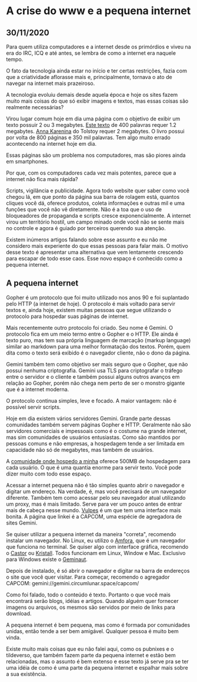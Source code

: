 # A crise do www e a pequena internet
## 30/11/2020

Para quem utiliza computadores e a internet desde os primórdios e viveu na era do IRC, ICQ e até antes, se lembra de como a internet era naquele tempo.

O fato da tecnologia ainda estar no início e ter certas restrições, fazia com que a criatividade aflorasse mais e, principalmente, tornava o ato de navegar na internet mais prazeiroso.

A tecnologia evoluiu demais desde aquela época e hoje os sites fazem muito mais coisas do que só exibir imagens e textos, mas essas coisas são realmente necessárias?

Virou lugar comum hoje em dia uma página com o objetivo de exibir um texto possuir 2 ou 3 megabytes. [Este texto](https://medium.com/the-delighted-blog/bloat-6bccea185816) de 400 palavras requer 1.2 megabytes. [Anna Karenina](https://www.gutenberg.org/files/1399/1399-0.txt) do Tolstoy requer 2 megabytes. O livro possui por volta de 800 páginas e 350 mil palavras. Tem algo muito errado acontecendo na internet hoje em dia.

Essas páginas são um problema nos computadores, mas são piores ainda em smartphones.

Por que, com os computadores cada vez mais potentes, parece que a internet não fica mais rápida?

Scripts, vigilância e publicidade. Agora todo website quer saber como você chegou lá, em que ponto da página sua barra de rolagem está, quantos cliques você dá, oferece produtos, coleta informações e outras mil e uma funções que você não vê diretamente. Não é a toa que o uso de bloqueadores de propaganda e scripts cresce exponencialmente. A internet virou um território hostil, um campo minado onde você não se sente mais no controle e agora é guiado por terceiros querendo sua atenção.

Existem inúmeros artigos falando sobre esse assunto e eu não me considero mais experiente do que essas pessoas para falar mais. O motivo desse texto é apresentar uma alternativa que vem lentamente crescendo para escapar de todo esse caos. Esse novo espaço é conhecido como a pequena internet.

## A pequena internet

Gopher é um protocolo que foi muito utilizado nos anos 90 e foi suplantado pelo HTTP (a internet de hoje). O protocolo é mais voltado para servir textos e, ainda hoje, existem muitas pessoas que segue utilizando o protocolo para hospedar suas páginas de internet.

Mais recentemente outro protocolo foi criado. Seu nome é Gemini. O protocolo fica em um meio termo entre o Gopher e o HTTP. Ele ainda é texto puro, mas tem sua própria linguagem de marcação (markup language) similar ao markdown para uma melhor formatação dos textos. Porém, quem dita como o texto será exibido é o navegador cliente, não o dono da página.

Gemini também tem como objetivo ser mais seguro que o Gopher, que não possui nenhuma criptografia. Gemini usa TLS para criptografar o tráfego entre o servidor e o cliente e também possui alguns outros avanços em relação ao Gopher, porém não chega nem perto de ser o monstro gigante que é a internet moderna.

O protocolo continua simples, leve e focado. A maior vantagem: não é possível servir scripts.

Hoje em dia existem vários servidores Gemini. Grande parte dessas comunidades também servem páginas Gopher e HTTP. Geralmente não são servidores comerciais e impessoais como é o costume na grande internet, mas sim comunidades de usuários entusiastas. Como são mantidos por pessoas comuns e não empresas, a hospedagem tende a ser limitada em capacidade não só de megabytes, mas também de usuários.

A [comunidade onde hospedo a minha](https://republic.circumlunar.space/) oferece 500MB de hospedagem para cada usuário. O que é uma quantia enorme para servir texto. Você pode dizer muito com todo esse espaço.

Acessar a internet pequena não é tão simples quanto abrir o navegador e digitar um endereço. Na verdade, é, mas você precisará de um navegador diferente. Também tem como acessar pelo seu navegador atual utilizando um proxy, mas é mais limitado. Serve para ver um pouco antes de entrar mais de cabeça nesse mundo. [Vulpes](https://proxy.vulpes.one/gemini/gemini.circumlunar.space/capcom/) é um que tem uma interface mais bonita. A página que linkei é a CAPCOM, uma espécie de agregadora de sites Gemini.

Se quiser utilizar a pequena internet da maneira "correta", recomendo instalar um navegador. No Linux, eu utilizo o [Amfora](https://github.com/makeworld-the-better-one/amfora), que é um navegador que funciona no terminal. Se quiser algo com interface gráfica, recomendo o [Castor](https://sr.ht/~julienxx/Castor/) ou [Kristall](https://github.com/MasterQ32/kristall). Todos funcionam em Linux, Window e Mac. Exclusivo para Windows existe o [Geminaut](https://www.marmaladefoo.com/pages/geminaut).

Depois de instalado, é só abrir o navegador e digitar na barra de endereços o site que você quer visitar. Para começar, recomendo o agregador CAPCOM: gemini://gemini.circumlunar.space/capcom/

Como foi falado, todo o conteúdo é texto. Portanto o que você mais encontrará serão blogs, idéias e artigos. Quando alguém quer fornecer imagens ou arquivos, os mesmos são servidos por meio de links para download.

A pequena internet é bem pequena, mas como é formada por comunidades unidas, então tende a ser bem amigável. Qualquer pessoa é muito bem vinda.

Existe muito mais coisas que eu não falei aqui, como os pubnixes e o tildeverso, que também fazem parte da pequena internet e estão bem relacionadas, mas o assunto é bem extenso e esse texto já serve  pra se ter uma idéia de como é uma parte da pequena internet e espalhar mais sobre a sua existência.
